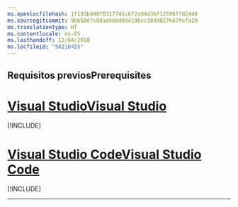 ```yaml
---
ms.openlocfilehash: 1f193b440f8317741c6f2a94d36f12596ffd2440
ms.sourcegitcommit: 9bb58d7c8dad4bbd03419bcc183d027667fefa20
ms.translationtype: HT
ms.contentlocale: es-ES
ms.lasthandoff: 12/04/2018
ms.locfileid: "58210455"
---
```

## <a name="prerequisites"></a><span data-ttu-id="90521-101">Requisitos previos</span><span class="sxs-lookup"><span data-stu-id="90521-101">Prerequisites</span></span>

# <a name="visual-studiotabvisual-studio"></a>[<span data-ttu-id="90521-102">Visual Studio</span><span class="sxs-lookup"><span data-stu-id="90521-102">Visual Studio</span></span>](#tab/visual-studio)

[!INCLUDE[](~/includes/net-core-prereqs-vs-2.2.md)]

# <a name="visual-studio-codetabvisual-studio-code"></a>[<span data-ttu-id="90521-103">Visual Studio Code</span><span class="sxs-lookup"><span data-stu-id="90521-103">Visual Studio Code</span></span>](#tab/visual-studio-code)

[!INCLUDE[](~/includes/net-core-prereqs-vsc-2.2.md)]

---